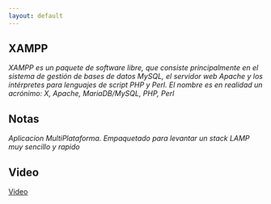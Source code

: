 ```yaml
---
layout: default
---
```


## XAMPP

_XAMPP es un paquete de software libre, que consiste principalmente en el sistema de gestión de bases de datos MySQL, el servidor web Apache y los intérpretes para lenguajes de script PHP y Perl. El nombre es en realidad un acrónimo: X, Apache, MariaDB/MySQL, PHP, Perl_

## Notas

_Aplicacion MultiPlataforma. Empaquetado para levantar un stack LAMP muy sencillo y rapido_

## Video

[Video](https://youtu.be/qgPMViv17-o)